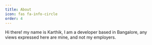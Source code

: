 ```yaml
---
title: About
icon: fas fa-info-circle
order: 4
---
```


Hi there! my name is Karthik, I am a developer based in Bangalore, any views expressed here are mine, and not my employers.
